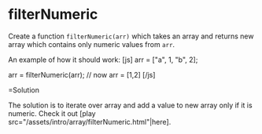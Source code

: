 
# filterNumeric 

Create a function `filterNumeric(arr)` which takes an array and returns new array which contains only numeric values from `arr`.

An example of how it should work:
[js]
arr = ["a", 1, "b", 2];

arr = filterNumeric(arr);
// now arr = [1,2]
[/js]

=Solution

The solution is to iterate over array and add a value to new array only if it is numeric. Check it out [play src="/assets/intro/array/filterNumeric.html"|here].


